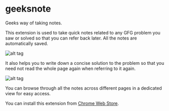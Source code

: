 # geeksnote


Geeks way of taking notes.

This extension is used to take quick notes related to any GFG problem you saw or solved so that you can refer back later. All the notes are automatically saved.

![alt tag](https://lh3.googleusercontent.com/FC_v8Tf1aIx0coAA3t7R5ysq6f1D6Gni6IUa3pcaG664QSn5VPLDZtYAzN_5nlRHWjPgaYSopw=s640-h400-e365-rw)

It also helps you to write down a concise solution to the problem so that you need not read the whole page again when referring to it again.


![alt tag](https://lh3.googleusercontent.com/HCnWYr2xha9zjTOSO7ivImnX9W6o4hSsjt_d-pBwXDi2Jo2htmPYy15qIhB_9ELfAc7I_2jrsg=s640-h400-e365-rw)

You can browse through all the notes across different pages in a dedicated view for easy access.



You can install this extension from [Chrome Web Store](https://chrome.google.com/webstore/detail/geeksnote/madmdfkpjojhbedohmenmgpedfdgbfio?hl=en).
